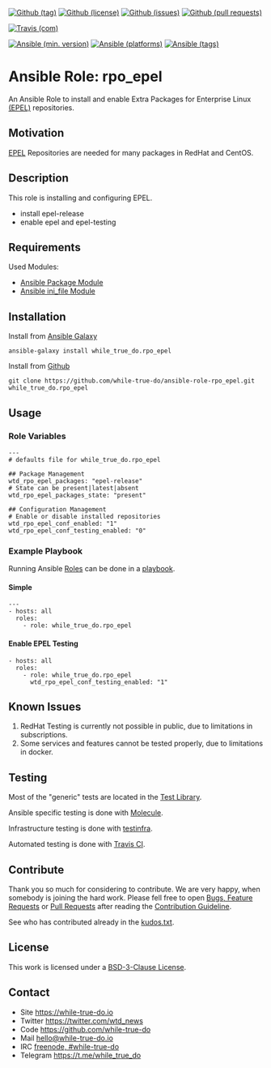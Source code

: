 <!--
name: README.md
description: This file contains important information for the repository.
author: while-true-do.io
contact: hello@while-true-do.io
license: BSD-3-Clause
-->

<!-- github shields -->
[![Github (tag)](https://img.shields.io/github/tag/while-true-do/ansible-role-rpo_epel.svg)](https://github.com/while-true-do/ansible-role-rpo_epel/tags)
[![Github (license)](https://img.shields.io/github/license/while-true-do/ansible-role-rpo_epel.svg)](https://github.com/while-true-do/ansible-role-rpo_epel/blob/master/LICENSE)
[![Github (issues)](https://img.shields.io/github/issues/while-true-do/ansible-role-rpo_epel.svg)](https://github.com/while-true-do/ansible-role-rpo_epel/issues)
[![Github (pull requests)](https://img.shields.io/github/issues-pr/while-true-do/ansible-role-rpo_epel.svg)](https://github.com/while-true-do/ansible-role-rpo_epel/pulls)
<!-- travis shields -->
[![Travis (com)](https://img.shields.io/travis/com/while-true-do/ansible-role-rpo_epel.svg)](https://travis-ci.com/while-true-do/ansible-role-rpo_epel)
<!-- ansible shields -->
[![Ansible (min. version)](https://img.shields.io/badge/dynamic/yaml.svg?label=Min.%20Ansible%20Version&url=https%3A%2F%2Fraw.githubusercontent.com%2Fwhile-true-do%2Fansible-role-rpo_epel%2Fmaster%2Fmeta%2Fmain.yml&query=%24.galaxy_info.min_ansible_version&colorB=black)](https://galaxy.ansible.com/while_true_do/rpo_epel)
[![Ansible (platforms)](https://img.shields.io/badge/dynamic/yaml.svg?label=Supported%20OS&url=https%3A%2F%2Fraw.githubusercontent.com%2Fwhile-true-do%2Fansible-role-rpo_epel%2Fmaster%2Fmeta%2Fmain.yml&query=galaxy_info.platforms%5B*%5D.name&colorB=black)](https://galaxy.ansible.com/while_true_do/rpo_epel)
[![Ansible (tags)](https://img.shields.io/badge/dynamic/yaml.svg?label=Galaxy%20Tags&url=https%3A%2F%2Fraw.githubusercontent.com%2Fwhile-true-do%2Fansible-role-rpo_epel%2Fmaster%2Fmeta%2Fmain.yml&query=%24.galaxy_info.galaxy_tags%5B*%5D&colorB=black)](https://galaxy.ansible.com/while_true_do/rpo_epel)

# Ansible Role: rpo_epel

An Ansible Role to install and enable Extra Packages for Enterprise Linux
[(EPEL)](https://fedoraproject.org/wiki/EPEL) repositories.

## Motivation

[EPEL](https://fedoraproject.org/wiki/EPEL) Repositories are needed for many
packages in RedHat and CentOS.

## Description

This role is installing and configuring EPEL.

-   install epel-release
-   enable epel and epel-testing

## Requirements

Used Modules:

-   [Ansible Package Module](https://docs.ansible.com/ansible/latest/modules/package_module.html)
-   [Ansible ini_file Module](https://docs.ansible.com/ansible/latest/modules/ini_file_module.html)

## Installation

Install from [Ansible Galaxy](https://galaxy.ansible.com/while_true_do/rpo_epel)
```
ansible-galaxy install while_true_do.rpo_epel
```

Install from [Github](https://github.com/while-true-do/ansible-role-rpo_epel)
```
git clone https://github.com/while-true-do/ansible-role-rpo_epel.git while_true_do.rpo_epel
```

## Usage

### Role Variables

```
---
# defaults file for while_true_do.rpo_epel

## Package Management
wtd_rpo_epel_packages: "epel-release"
# State can be present|latest|absent
wtd_rpo_epel_packages_state: "present"

## Configuration Management
# Enable or disable installed repositories
wtd_rpo_epel_conf_enabled: "1"
wtd_rpo_epel_conf_testing_enabled: "0"
```

### Example Playbook

Running Ansible
[Roles](https://docs.ansible.com/ansible/latest/user_guide/playbooks_reuse_roles.html)
can be done in a
[playbook](https://docs.ansible.com/ansible/latest/user_guide/playbooks_intro.html).

#### Simple

```
---
- hosts: all
  roles:
    - role: while_true_do.rpo_epel
```

#### Enable EPEL Testing

```
- hosts: all
  roles:
    - role: while_true_do.rpo_epel
      wtd_rpo_epel_conf_testing_enabled: "1"
```

## Known Issues

1.  RedHat Testing is currently not possible in public, due to limitations
    in subscriptions.
2.  Some services and features cannot be tested properly, due to limitations
    in docker.

## Testing

Most of the "generic" tests are located in the
[Test Library](https://github.com/while-true-do/test-library).

Ansible specific testing is done with
[Molecule](https://molecule.readthedocs.io/en/stable/).

Infrastructure testing is done with
[testinfra](https://testinfra.readthedocs.io/en/stable/).

Automated testing is done with [Travis CI](https://travis-ci.com).

## Contribute

Thank you so much for considering to contribute. We are very happy, when somebody
is joining the hard work. Please fell free to open
[Bugs, Feature Requests](https://github.com/while-true-do/ansible-role-rpo_epel/issues)
or [Pull Requests](https://github.com/while-true-do/ansible-role-rpo_epel/pulls) after
reading the [Contribution Guideline](https://github.com/while-true-do/doc-library/blob/master/docs/CONTRIBUTING.md).

See who has contributed already in the [kudos.txt](./kudos.txt).

## License

This work is licensed under a [BSD-3-Clause License](https://opensource.org/licenses/BSD-3-Clause).

## Contact

-   Site <https://while-true-do.io>
-   Twitter <https://twitter.com/wtd_news>
-   Code <https://github.com/while-true-do>
-   Mail [hello@while-true-do.io](mailto:hello@while-true-do.io)
-   IRC [freenode, #while-true-do](https://webchat.freenode.net/?channels=while-true-do)
-   Telegram <https://t.me/while_true_do>

